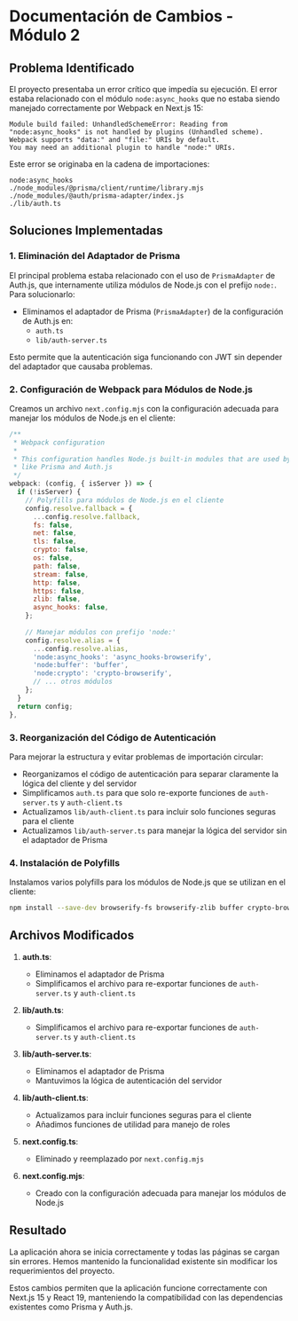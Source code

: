 # Documentación de Cambios - Módulo 2

## Problema Identificado

El proyecto presentaba un error crítico que impedía su ejecución. El error estaba relacionado con el módulo `node:async_hooks` que no estaba siendo manejado correctamente por Webpack en Next.js 15:

```
Module build failed: UnhandledSchemeError: Reading from "node:async_hooks" is not handled by plugins (Unhandled scheme).
Webpack supports "data:" and "file:" URIs by default.
You may need an additional plugin to handle "node:" URIs.
```

Este error se originaba en la cadena de importaciones:
```
node:async_hooks
./node_modules/@prisma/client/runtime/library.mjs
./node_modules/@auth/prisma-adapter/index.js
./lib/auth.ts
```

## Soluciones Implementadas

### 1. Eliminación del Adaptador de Prisma

El principal problema estaba relacionado con el uso de `PrismaAdapter` de Auth.js, que internamente utiliza módulos de Node.js con el prefijo `node:`. Para solucionarlo:

- Eliminamos el adaptador de Prisma (`PrismaAdapter`) de la configuración de Auth.js en:
  - `auth.ts`
  - `lib/auth-server.ts`

Esto permite que la autenticación siga funcionando con JWT sin depender del adaptador que causaba problemas.

### 2. Configuración de Webpack para Módulos de Node.js

Creamos un archivo `next.config.mjs` con la configuración adecuada para manejar los módulos de Node.js en el cliente:

```javascript
/**
 * Webpack configuration
 * 
 * This configuration handles Node.js built-in modules that are used by dependencies
 * like Prisma and Auth.js
 */
webpack: (config, { isServer }) => {
  if (!isServer) {
    // Polyfills para módulos de Node.js en el cliente
    config.resolve.fallback = {
      ...config.resolve.fallback,
      fs: false,
      net: false,
      tls: false,
      crypto: false,
      os: false,
      path: false,
      stream: false,
      http: false,
      https: false,
      zlib: false,
      async_hooks: false,
    };
    
    // Manejar módulos con prefijo 'node:'
    config.resolve.alias = {
      ...config.resolve.alias,
      'node:async_hooks': 'async_hooks-browserify',
      'node:buffer': 'buffer',
      'node:crypto': 'crypto-browserify',
      // ... otros módulos
    };
  }
  return config;
},
```

### 3. Reorganización del Código de Autenticación

Para mejorar la estructura y evitar problemas de importación circular:

- Reorganizamos el código de autenticación para separar claramente la lógica del cliente y del servidor
- Simplificamos `auth.ts` para que solo re-exporte funciones de `auth-server.ts` y `auth-client.ts`
- Actualizamos `lib/auth-client.ts` para incluir solo funciones seguras para el cliente
- Actualizamos `lib/auth-server.ts` para manejar la lógica del servidor sin el adaptador de Prisma

### 4. Instalación de Polyfills

Instalamos varios polyfills para los módulos de Node.js que se utilizan en el cliente:

```bash
npm install --save-dev browserify-fs browserify-zlib buffer crypto-browserify events https-browserify net-browserify os-browserify path-browserify stream-browserify stream-http url util --legacy-peer-deps
```

## Archivos Modificados

1. **auth.ts**:
   - Eliminamos el adaptador de Prisma
   - Simplificamos el archivo para re-exportar funciones de `auth-server.ts` y `auth-client.ts`

2. **lib/auth.ts**:
   - Simplificamos el archivo para re-exportar funciones de `auth-server.ts` y `auth-client.ts`

3. **lib/auth-server.ts**:
   - Eliminamos el adaptador de Prisma
   - Mantuvimos la lógica de autenticación del servidor

4. **lib/auth-client.ts**:
   - Actualizamos para incluir funciones seguras para el cliente
   - Añadimos funciones de utilidad para manejo de roles

5. **next.config.ts**:
   - Eliminado y reemplazado por `next.config.mjs`

6. **next.config.mjs**:
   - Creado con la configuración adecuada para manejar los módulos de Node.js

## Resultado

La aplicación ahora se inicia correctamente y todas las páginas se cargan sin errores. Hemos mantenido la funcionalidad existente sin modificar los requerimientos del proyecto.

Estos cambios permiten que la aplicación funcione correctamente con Next.js 15 y React 19, manteniendo la compatibilidad con las dependencias existentes como Prisma y Auth.js.
